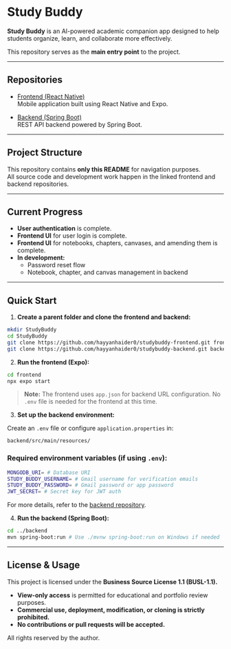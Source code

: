 # Study Buddy

**Study Buddy** is an AI-powered academic companion app designed to help students organize, learn, and collaborate more effectively.

This repository serves as the **main entry point** to the project.

---

## Repositories

- [Frontend (React Native)](https://github.com/hayyanhaider0/studybuddy-frontend)  
  Mobile application built using React Native and Expo.

- [Backend (Spring Boot)](https://github.com/hayyanhaider0/studybuddy-backend)  
  REST API backend powered by Spring Boot.

---

## Project Structure

This repository contains **only this README** for navigation purposes.  
All source code and development work happen in the linked frontend and backend repositories.

---

## Current Progress

- **User authentication** is complete.
- **Frontend UI** for user login is complete.
- **Frontend UI** for notebooks, chapters, canvases, and amending them is complete.
- **In development:**  
  - Password reset flow  
  - Notebook, chapter, and canvas management in backend

---

## Quick Start

1. **Create a parent folder and clone the frontend and backend:**

```bash
mkdir StudyBuddy
cd StudyBuddy
git clone https://github.com/hayyanhaider0/studybuddy-frontend.git frontend
git clone https://github.com/hayyanhaider0/studybuddy-backend.git backend
```

2. **Run the frontend (Expo):**

```bash
cd frontend
npx expo start
```

> **Note:** The frontend uses `app.json` for backend URL configuration.
> No `.env` file is needed for the frontend at this time.

3. **Set up the backend environment:**

Create an `.env` file or configure `application.properties` in:

```
backend/src/main/resources/
```

### Required environment variables (if using `.env`):

```bash
MONGODB_URI= # Database URI
STUDY_BUDDY_USERNAME= # Gmail username for verification emails
STUDY_BUDDY_PASSWORD= # Gmail password or app password
JWT_SECRET= # Secret key for JWT auth
```

For more details, refer to the [backend repository](https://github.com/hayyanhaider0/studybuddy-backend).

4. **Run the backend (Spring Boot):**

```bash
cd ../backend
mvn spring-boot:run # Use ./mvnw spring-boot:run on Windows if needed
```

---


## License & Usage

This project is licensed under the **Business Source License 1.1 (BUSL-1.1).**

- **View-only access** is permitted for educational and portfolio review purposes.
- **Commercial use, deployment, modification, or cloning is strictly prohibited.**
- **No contributions or pull requests will be accepted.**

All rights reserved by the author.
